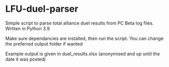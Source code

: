 # LFU-duel-parser
Simple script to parse total alliance duel results from PC Beta log files. 
Written in Python 3.9

Make sure dependancies are installed, then run the script.
You can change the preferred output folder if wanted

Example output is given in duel_results.xlsx (anonymised and up until the date it was posted)
